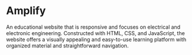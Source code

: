 # Amplify
 An educational website that is responsive and focuses on electrical and electronic engineering. Constructed with HTML, CSS, and JavaScript, the website offers a visually appealing and easy-to-use learning platform with organized material and straightforward navigation.
